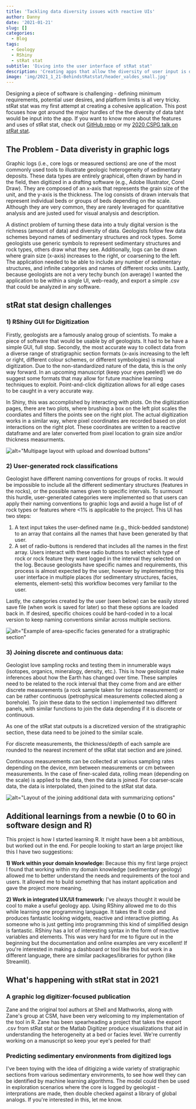 ```yaml
---
title: 'Tackling data diversity issues with reactive UIs'
author: Danny
date: '2021-01-21'
slug: []
categories:
  - Blog
tags:
  - Geology
  - RShiny
  - stRat stat
subtitle: 'Diving into the user interface of stRat stat'
description: 'Creating apps that allow the diversity of user input is difficult. In this post I go into how I made stRat stat flexible to work with the extreme diversity of graphic log/core log data.'
image: 'img/2021_1_21-BehindstRatstat/header_valdes_small.jpg'
---
```


Designing a piece of software is challenging - defining minimum requirements, potential user desires, and platform limits is all very tricky. stRat stat was my first attempt at creating a cohesive application. This post focuses how got around the major hurdles of the the diversity of data taht would be input into the app. If you want to know more about the features and uses of stRat stat, check out [GitHub repo](https://github.com/ActiveMargins/stRatstat) or my [2020 CSPG talk on stRat stat](https://www.youtube.com/watch?v=4cbkrBNZ2o4&ab_channel=CptCatastrophe).


## The Problem - Data diveristy in graphic logs

Graphic logs (i.e., core logs or measured sections) are one of the most commonly used tools to illustrate geologic heterogeneity of sedimentary deposits. These data types are entirely graphical, often drawn by hand in the field, then digitized in a drafting software (e.g., Adobe Illustrator, Corel Draw). They are composed of an x-axis that represents the grain size of the unit, and the y-axis is the thickness. The log consists of drawn intervals that represent individual beds or groups of beds depending on the scale. Although they are very common, they are rarely leveraged for quantitative analysis and are justed used for visual analysis and description.

A distinct problem of turning these data into a truly digital version is the richness (amount of data) and diversity of data. Geologists follow few data schemes beyond names of sedimentary structures and rock types. Some geologists use generic symbols to represent sedimentary structures and rock types, others draw what they see. Additionally, logs can be drawn where grain size (x-axis) increases to the right, or coarsening to the left. The application needed to be able to include any number of sedimentary structures, and infinite categories and names of different rocks units. Lastly, because geologists are not a very techy bunch (on average) I wanted the application to be within a single UI, web-ready, and export a simple .csv that could be analyzed in any software. 

## stRat stat design challenges

### 1) RShiny GUI for Digitization
Firstly, geologists are a famously analog group of scientists. To make a piece of software that would be usable by *all* geologists. It had to be have a simple GUI, full stop. Secondly, the most accurate way to collect data from a diverse range of stratigraphic section formats (x-axis increasing to the left or right, different colour schemes, or different symbologies) is manual digitization. Due to the non-standardized nature of the data, this is the only way forward. In an upcoming manuscript (keep your eyes peeled!) we do suggest some formats that may allow for future machine learning techniques to exploit. Point-and-click digitization allows for all edge cases to be caught in a very accurate way. 

In Shiny, this was accomplished by interacting with plots. On the digitization pages, there are two plots, where brushing a box on the left plot scales the coordiates and filters the points see on the right plot. The actual digitization works in a similar way, where pixel coordinates are recorded based on plot interactions on the right plot. These coordinates are written to a reactive dataframe and are later converted from pixel location to grain size and/or thickness measurments. 

![alt="Multipage layout with upload and download buttons" ](/img/2021_1_21-BehindstRatstat/WorkingInRShiny.JPG)


### 2) User-generated rock classifications
Geologist have different naming conventions for groups of rocks. It would be impossible to include all the different sedimentary structures (features in the rocks), or the possible names given to specific intervals. To surmount this hurdle, user-generated categories were implemented so that users can apply their naming conventions to graphic logs and avoid a huge list of of rock types or features where <1% is applicable to the project. This UI has two steps:

1. A text input takes the user-defined name (e.g., thick-bedded sandstone) to an array that contains all the names that have been generated by that user. 
2. A set of radio-buttons is rendered that includes all the names in the first array. Users interact with these radio buttons to select which type of rock or rock feature they want logged in the interval they selected on the log. Because geologists have specific names and requirements, this process is almost expected by the user, however by implementing this user interface in multiple places (for sedimentary structures, facies, elements, element-sets) this workflow becomes very familiar to the user. 

Lastly, the categories created by the user (seen below) can be easily stored save file (when work is saved for later) so that these options are loaded back in. If desired, specific choices could be hard-coded in to a local version to keep naming conventions similar across multiple sections. 

![alt="Example of area-specific facies generated for a stratigraphic section" ](/img/2021_1_21-BehindstRatstat/DynamicFacies.JPG)

### 3) Joining discrete and continuous data:
Geologist love sampling rocks and testing them in innumerable ways (isotopes, organics, mineralogy, density, etc.). This is how geologist make inferences about how the Earth has changed over time. These samples need to be related to the rock interval that they come from and are either discrete measurements (a rock sample taken for isotope measurement) or can be rather continuous (petrophysical measurements collected along a borehole). To join these data to the section I implemented two different panels, with similar functions to join the data depending if it is discrete or continuous.

As one of the stRat stat outputs is a discretized version of the stratigraphic section, these data need to be joined to the similar scale.

For discrete measurements, the thickness/depth of each sample are rounded to the nearest increment of the stRat stat section and are joined. 

Continuous measurements can be collected at various sampling rates depending on the device, mm between measurements or cm between measurements. In the case of finer-scaled data, rolling mean (depending on the scale) is applied to the data, then the data is joined. For coarser-scale data, the data is interpolated, then joined to the stRat stat data.

![alt="Layout of the joining additional data with summarizing options"](/img/2021_1_21-BehindstRatstat/JoiningAdditionalMeasurements.JPG)


## Additional learnings from a newbie (0 to 60 in software design and R)

This project is how I started learning R. It might have been a bit ambitious, but worked out in the end. For people looking to start an large project like this I have two suggestions:

**1) Work within your domain knowledge:** Because this my first large project I found that working within my domain knowledge (sedimentary geology) allowed me to better understand the needs and requirements of the tool and users. It allowed me to build something that has instant application and gave the project more meaning. 

**2) Work in integrated UX/UI framework:** I've always thought it would be cool to make a useful geology app. Using RShiny allowed me to do this while learning one programming language. It takes the R code and produces fantastic looking widgets, reactive and interactive plotting. As someone who is just getting into programming this kind of simplified design is fantastic. RShiny has a lot of interesting syntax in the form of reactive variables and elements. This was very hard for me to figure out in the beginning but the documentation and online examples are very excellent! If you're interested in making a dashboard or tool like this but work in a different language, there are similar packages/libraries for python (like Streamlit).


## What's happening with stRat stat in 2021

### A graphic log digitizer-focused publication
Zane and the original tool authors at Shell and Mathworks, along with Zane's group at CSM, have been very welcoming to my implementation of the tool in R. Zane has been spearheading a project that takes the export .csv from stRat stat or the Matlab Digitizer produce visualizations that aid in understanding the heterogeneity at a bed or facies level. We're currently working on a manuscript so keep your eye's peeled for that!

### Predicting sedimentary environments from digitized logs
I've been toying with the idea of ditigizing a wide variety of stratigraphic sections from various sedimentary environments, to see how well they can be identified by machine learning algorithms. The model could then be used in exploration scenarios where the core is logged by geologist - interprations are made, then double checked against a library of global analogs. If you're interested in this, let me know.